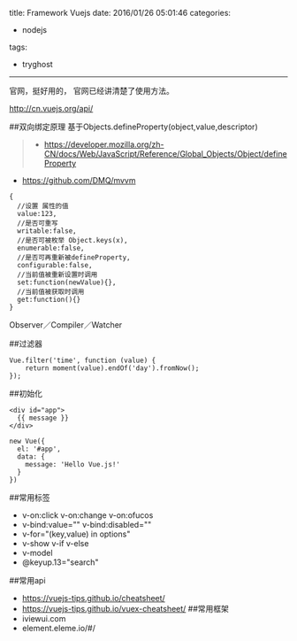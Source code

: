 title: Framework Vuejs
date: 2016/01/26 05:01:46
categories:

 - nodejs 


tags:

- tryghost

---

官网，挺好用的， 官网已经讲清楚了使用方法。

http://cn.vuejs.org/api/

##双向绑定原理
基于Objects.defineProperty(object,value,descriptor)
>* https://developer.mozilla.org/zh-CN/docs/Web/JavaScript/Reference/Global_Objects/Object/defineProperty
* https://github.com/DMQ/mvvm

```
{
  //设置 属性的值
  value:123,
  //是否可重写
  writable:false,
  //是否可被枚举 Object.keys(x),
  enumerable:false,
  //是否可再重新被defineProperty,
  configurable:false,
  //当前值被重新设置时调用
  set:function(newValue){},
  //当前值被获取时调用
  get:function(){}
}
```

Observer／Compiler／Watcher


##过滤器
```language-javascript
Vue.filter('time', function (value) {
    return moment(value).endOf('day').fromNow();
});
```

##初始化
```language-html
<div id="app">
  {{ message }}
</div>

```
```language-javascript
new Vue({
  el: '#app',
  data: {
    message: 'Hello Vue.js!'
  }
})
```

##常用标签

 * v-on:click  v-on:change  v-on:ofucos
 * v-bind:value=""  v-bind:disabled=""
 * v-for="(key,value) in options"
 * v-show v-if v-else 
 * v-model
 * @keyup.13="search"

##常用api
* https://vuejs-tips.github.io/cheatsheet/
* https://vuejs-tips.github.io/vuex-cheatsheet/
##常用框架
* iviewui.com
* element.eleme.io/#/







